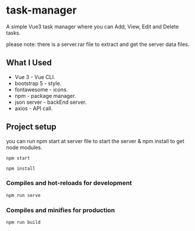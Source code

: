 # task-manager

A simple Vue3 task manager where you can Add, View, Edit and Delete tasks.

please note: there is a server.rar file to extract and get the server data files.

## What I Used

- Vue 3 - Vue CLI.
- bootstrap 5 - style.
- fontawesome - icons.
- npm - package manager.
- json server - backEnd server.
- axios - API call.

## Project setup

you can run npm start at server file to start the server & npm install to get node modules.

```
npm start
```

```
npm install
```

### Compiles and hot-reloads for development

```
npm run serve
```

### Compiles and minifies for production

```
npm run build
```

